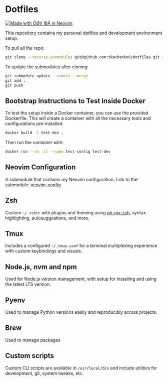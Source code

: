 # Dotfiles

[![Made with ÔØñ´©Å in Neovim](https://img.shields.io/badge/Made%20with-%E2%9D%A4%EF%B8%8F%20in%20Neovim-57A143?style=for-the-badge&logo=neovim&logoColor=white)](https://neovim.io/)

This repository contains my personal dotfiles and development environment setup.

To pull all the repo:

```bash
git clone --recurse-submodules git@github.com:tkachenko0/dotfiles.git ~/dev/personal/dotfiles
```


To update the submodules after cloning:

```bash
git submodule update --remote --merge
git add .
git push
```

## Bootstrap Instructions to Test inside Docker

To test the setup inside a Docker container, you can use the provided Dockerfile. This will create a container with all the necessary tools and configurations pre-installed.

```bash
docker build -t test-dev .
```

Then run the container with:

```bash
docker run --rm -it --name test-config test-dev
```

## Neovim Configuration

A submodule that contains my Neovim configuration.
Link to the submodule: [neovim-config](https://github.com/tkachenko0/nvim)

## Zsh

Custom `~/.zshrc` with plugins and theming using [oh-my-zsh](https://ohmyz.sh/), syntax highlighting, autosuggestions, and more.

## Tmux

Includes a configured `~/.tmux.conf` for a terminal multiplexing experience with custom keybindings and visuals.

## Node.js, nvm and npm

Used for Node.js version management, with setup for installing and using the latest LTS version.

## Pyenv

Used to manage Python versions easily and reproducibly across projects.

## Brew

Used to manage packages

## Custom scripts

Custom CLI scripts are available in `/usr/local/bin` and include utilities for development, git, system tweaks, etc.
